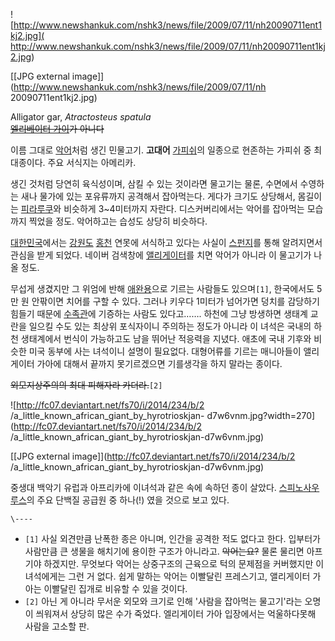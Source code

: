 ![http://www.newshankuk.com/nshk3/news/file/2009/07/11/nh20090711ent1kj2.jpg](
http://www.newshankuk.com/nshk3/news/file/2009/07/11/nh20090711ent1kj2.jpg)

[[JPG external image]](http://www.newshankuk.com/nshk3/news/file/2009/07/11/nh
20090711ent1kj2.jpg)

Alligator gar, _Atractosteus spatula_  
<del>[엘리베이터 가이](%EB%85%B8%ED%99%8D%EC%B2%A0.md)가 아니다</del>

  

이름 그대로 [악어](%EC%95%85%EC%96%B4.md)처럼 생긴 민물고기. **고대어**
[가피쉬](%EA%B0%80%ED%94%BC%EC%89%AC.md)의 일종으로 현존하는 가피쉬 중 최대종이다. 주요 서식지는 아메리카.

  

생긴 것처럼 당연히 육식성이며, 삼킬 수 있는 것이라면 물고기는 물론, 수면에서 수영하는 새나 물가에 있는 포유류까지 공격해서 잡아먹는다.
게다가 크기도 상당해서, 몸길이는 [피라루쿠](%ED%94%BC%EB%9D%BC%EB%A3%A8%EC%BF%A0.md)와 비슷하게
3~4미터까지 자란다. 디스커버리에서는 악어를 잡아먹는 모습까지 찍었을 정도. 악어하고는 습성도 상당히 비슷하다.

  

[대한민국](%EB%8C%80%ED%95%9C%EB%AF%BC%EA%B5%AD.md)에서는
[강원도](%EA%B0%95%EC%9B%90%EB%8F%84.md) [홍천](%ED%99%8D%EC%B2%9C.md) 연못에
서식하고 있다는 사실이 [스펀지](%EC%8A%A4%ED%8E%80%EC%A7%80.md)를 통해 알려지면서 관심을 받게 되었다.
네이버 검색창에 [앨리게이터](%EC%95%A8%EB%A6%AC%EA%B2%8C%EC%9D%B4%ED%84%B0.md)를 치면 악어가
아니라 이 물고기가 나올 정도.

  

무섭게 생겼지만 그 위엄에 반해 [애완용](%EC%95%A0%EC%99%84%EC%9A%A9.md)으로 기르는 사람들도
있으며`[1]`, 한국에서도 5만 원 안팎이면 치어를 구할 수 있다. 그러나 키우다 1미터가 넘어가면 덩치를 감당하기 힘들기 때문에
[수족관](%EC%88%98%EC%A1%B1%EA%B4%80.md)에 기증하는 사람도 있다고……. 하천에 그냥 방생하면 생태계 교란을
일으킬 수도 있는 최상위 포식자이니 주의하는 정도가 아니라 이 녀석은 국내의 하천 생태계에서 번식이 가능하고도 남을 뛰어난 적응력을 지녔다.
애초에 국내 기후와 비슷한 미국 동부에 사는 녀석이니 설명이 필요없다. 대형어류를 기르는 매니아들이 앨리게이터 가아에 대해서 끝까지
못기르겠으면 기를생각을 하지 말라는 종이다.

  

<del>외모지상주의의 최대 피해자라 카더라.</del>`[2]`

  

![http://fc07.deviantart.net/fs70/i/2014/234/b/2
/a_little_known_african_giant_by_hyrotrioskjan-
d7w6vnm.jpg?width=270](http://fc07.deviantart.net/fs70/i/2014/234/b/2
/a_little_known_african_giant_by_hyrotrioskjan-d7w6vnm.jpg)

[[JPG external image]](http://fc07.deviantart.net/fs70/i/2014/234/b/2
/a_little_known_african_giant_by_hyrotrioskjan-d7w6vnm.jpg)

중생대 백악기 유럽과 아프리카에 이녀석과 같은 속에 속하던 종이 살았다. [스피노사우루스](%EC%8A%A4%ED%94%BC%EB%85%B8%EC%82%AC%EC%9A%B0%EB%A3%A8%EC%8A%A4.md)의 주요 단백질 공급원 중 하나(!) 였을 것으로 보고 있다.

`\----`

  * `[1]` 사실 외견만큼 난폭한 종은 아니며, 인간을 공격한 적도 없다고 한다. 입부터가 사람만큼 큰 생물을 해치기에 용이한 구조가 아니라고. <del>악어는요?</del> 물론 물리면 아프기야 하겠지만. 무엇보다 악어는 상중구조의 근육으로 턱의 문제점을 커버했지만 이 녀석에게는 그런 거 없다. 쉽게 말하는 악어는 이빨달린 프레스기고, 앨리게이터 가아는 이빨달린 집개로 비유할 수 있을 것이다.
  * `[2]` 아닌 게 아니라 무서운 외모와 크기로 인해 '사람을 잡아먹는 물고기'라는 오명이 씌워져서 상당히 많은 수가 죽었다. 엘리게이터 가아 입장에서는 억울하다못해 사람을 고소할 판.

